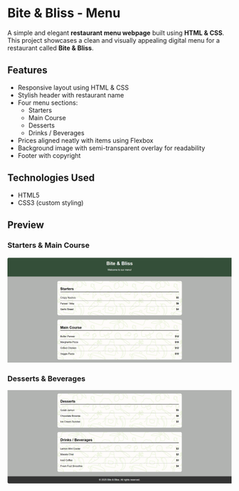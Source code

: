 # Bite & Bliss - Menu

A simple and elegant **restaurant menu webpage** built using **HTML & CSS**.  
This project showcases a clean and visually appealing digital menu for a restaurant called **Bite & Bliss**.

## Features
- Responsive layout using HTML & CSS
- Stylish header with restaurant name
- Four menu sections:
  - Starters
  - Main Course
  - Desserts
  - Drinks / Beverages
- Prices aligned neatly with items using Flexbox
- Background image with semi-transparent overlay for readability
- Footer with copyright

## Technologies Used
- HTML5
- CSS3 (custom styling)

## Preview

### Starters & Main Course
![Menu Screenshot 1](Screenshot1.png)

###  Desserts & Beverages
![Menu Screenshot 2](Screenshot2.png)
